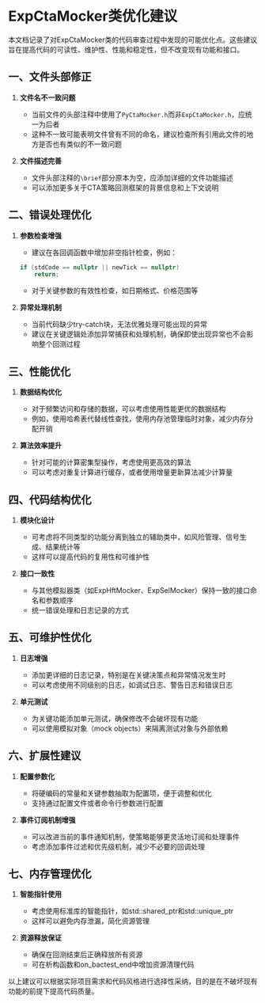 # ExpCtaMocker类优化建议

本文档记录了对ExpCtaMocker类的代码审查过程中发现的可能优化点。这些建议旨在提高代码的可读性、维护性、性能和稳定性，但不改变现有功能和接口。

## 一、文件头部修正

1. **文件名不一致问题**
   - 当前文件的头部注释中使用了`PyCtaMocker.h`而非`ExpCtaMocker.h`，应统一为后者
   - 这种不一致可能表明文件曾有不同的命名，建议检查所有引用此文件的地方是否也有类似的不一致问题

2. **文件描述完善**
   - 文件头部注释的`\brief`部分原本为空，应添加详细的文件功能描述
   - 可以添加更多关于CTA策略回测框架的背景信息和上下文说明

## 二、错误处理优化

1. **参数检查增强**
   - 建议在各回调函数中增加非空指针检查，例如：
   ```cpp
   if (stdCode == nullptr || newTick == nullptr)
       return;
   ```
   - 对于关键参数的有效性检查，如日期格式、价格范围等

2. **异常处理机制**
   - 当前代码缺少try-catch块，无法优雅处理可能出现的异常
   - 建议在关键逻辑处添加异常捕获和处理机制，确保即使出现异常也不会影响整个回测过程

## 三、性能优化

1. **数据结构优化**
   - 对于频繁访问和存储的数据，可以考虑使用性能更优的数据结构
   - 例如，使用哈希表代替线性查找，使用内存池管理临时对象，减少内存分配开销

2. **算法效率提升**
   - 针对可能的计算密集型操作，考虑使用更高效的算法
   - 可以考虑对重复计算进行缓存，或者使用增量更新算法减少计算量

## 四、代码结构优化

1. **模块化设计**
   - 可考虑将不同类型的功能分离到独立的辅助类中，如风险管理、信号生成、结果统计等
   - 这样可以提高代码的复用性和可维护性

2. **接口一致性**
   - 与其他模拟器类（如ExpHftMocker、ExpSelMocker）保持一致的接口命名和参数顺序
   - 统一错误处理和日志记录的方式

## 五、可维护性优化

1. **日志增强**
   - 添加更详细的日志记录，特别是在关键决策点和异常情况发生时
   - 可以考虑使用不同级别的日志，如调试日志、警告日志和错误日志

2. **单元测试**
   - 为关键功能添加单元测试，确保修改不会破坏现有功能
   - 可以使用模拟对象（mock objects）来隔离测试对象与外部依赖

## 六、扩展性建议

1. **配置参数化**
   - 将硬编码的常量和关键参数抽取为配置项，便于调整和优化
   - 支持通过配置文件或者命令行参数进行配置

2. **事件订阅机制增强**
   - 可以改进当前的事件通知机制，使策略能够更灵活地订阅和处理事件
   - 考虑添加事件过滤和优先级机制，减少不必要的回调处理

## 七、内存管理优化

1. **智能指针使用**
   - 考虑使用标准库的智能指针，如std::shared_ptr和std::unique_ptr
   - 这样可以避免内存泄漏，简化资源管理

2. **资源释放保证**
   - 确保在回测结束后正确释放所有资源
   - 可在析构函数和on_bactest_end中增加资源清理代码

以上建议可以根据实际项目需求和代码风格进行选择性采纳，目的是在不破坏现有功能的前提下提高代码质量。
